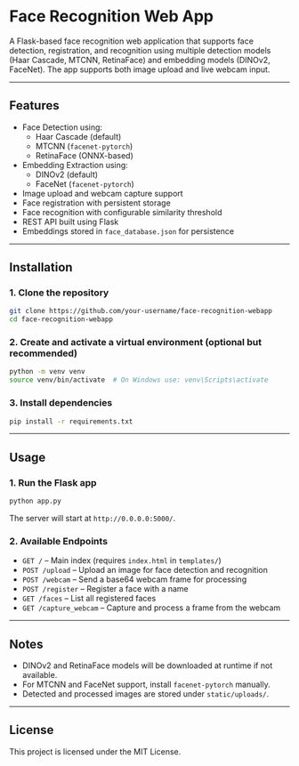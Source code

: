 # Face Recognition Web App

A Flask-based face recognition web application that supports face detection, registration, and recognition using multiple detection models (Haar Cascade, MTCNN, RetinaFace) and embedding models (DINOv2, FaceNet). The app supports both image upload and live webcam input.

---

## Features

- Face Detection using:
  - Haar Cascade (default)
  - MTCNN (`facenet-pytorch`)
  - RetinaFace (ONNX-based)
- Embedding Extraction using:
  - DINOv2 (default)
  - FaceNet (`facenet-pytorch`)
- Image upload and webcam capture support
- Face registration with persistent storage
- Face recognition with configurable similarity threshold
- REST API built using Flask
- Embeddings stored in `face_database.json` for persistence

---

## Installation

### 1. Clone the repository
```bash
git clone https://github.com/your-username/face-recognition-webapp
cd face-recognition-webapp
```

### 2. Create and activate a virtual environment (optional but recommended)
```bash
python -m venv venv
source venv/bin/activate  # On Windows use: venv\Scripts\activate
```

### 3. Install dependencies
```bash
pip install -r requirements.txt
```

---

## Usage

### 1. Run the Flask app
```bash
python app.py
```

The server will start at `http://0.0.0.0:5000/`.

### 2. Available Endpoints

- `GET /` – Main index (requires `index.html` in `templates/`)
- `POST /upload` – Upload an image for face detection and recognition
- `POST /webcam` – Send a base64 webcam frame for processing
- `POST /register` – Register a face with a name
- `GET /faces` – List all registered faces
- `GET /capture_webcam` – Capture and process a frame from the webcam

---

## Notes

- DINOv2 and RetinaFace models will be downloaded at runtime if not available.
- For MTCNN and FaceNet support, install `facenet-pytorch` manually.
- Detected and processed images are stored under `static/uploads/`.

---

## License

This project is licensed under the MIT License.
